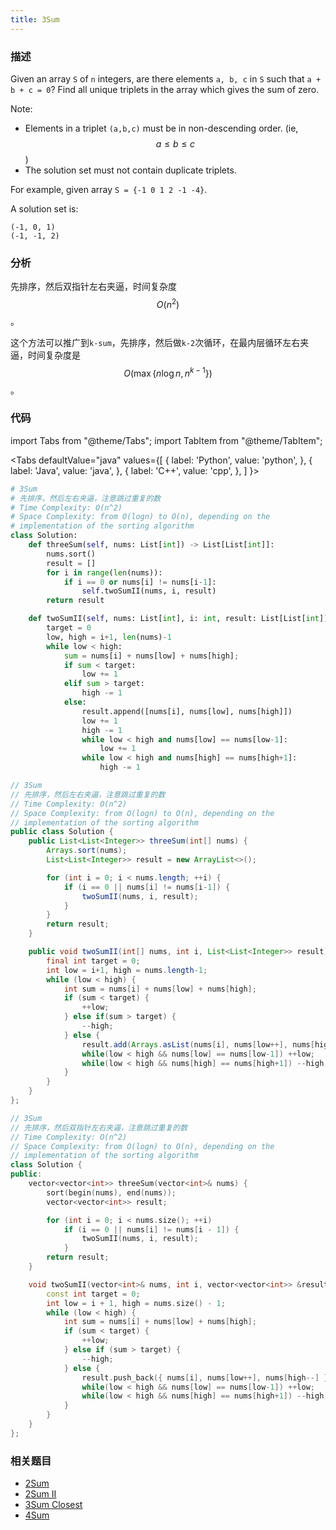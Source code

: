 ```yaml
---
title: 3Sum
---
```


### 描述

Given an array `S` of `n` integers, are there elements `a, b, c` in `S` such that `a + b + c = 0`? Find all unique triplets in the array which gives the sum of zero.

Note:

- Elements in a triplet `(a,b,c)` must be in non-descending order. (ie, $$a \leq b \leq c$$)
- The solution set must not contain duplicate triplets.

For example, given array `S = {-1 0 1 2 -1 -4}`.

A solution set is:

```
(-1, 0, 1)
(-1, -1, 2)
```

### 分析

先排序，然后双指针左右夹逼，时间复杂度 $$O(n^2)$$。

这个方法可以推广到`k-sum`，先排序，然后做`k-2`次循环，在最内层循环左右夹逼，时间复杂度是 $$O(\max\{n \log n, n^{k-1}\})$$。

### 代码

import Tabs from "@theme/Tabs";
import TabItem from "@theme/TabItem";

<Tabs
defaultValue="java"
values={[
{ label: 'Python', value: 'python', },
{ label: 'Java', value: 'java', },
{ label: 'C++', value: 'cpp', },
]
}>
<TabItem value="python">

```python
# 3Sum
# 先排序，然后左右夹逼，注意跳过重复的数
# Time Complexity: O(n^2)
# Space Complexity: from O(logn) to O(n), depending on the
# implementation of the sorting algorithm
class Solution:
    def threeSum(self, nums: List[int]) -> List[List[int]]:
        nums.sort()
        result = []
        for i in range(len(nums)):
            if i == 0 or nums[i] != nums[i-1]:
                self.twoSumII(nums, i, result)
        return result

    def twoSumII(self, nums: List[int], i: int, result: List[List[int]])->None:
        target = 0
        low, high = i+1, len(nums)-1
        while low < high:
            sum = nums[i] + nums[low] + nums[high];
            if sum < target:
                low += 1
            elif sum > target:
                high -= 1
            else:
                result.append([nums[i], nums[low], nums[high]])
                low += 1
                high -= 1
                while low < high and nums[low] == nums[low-1]:
                    low += 1
                while low < high and nums[high] == nums[high+1]:
                    high -= 1
```

</TabItem>
<TabItem value="java">

```java
// 3Sum
// 先排序，然后左右夹逼，注意跳过重复的数
// Time Complexity: O(n^2)
// Space Complexity: from O(logn) to O(n), depending on the
// implementation of the sorting algorithm
public class Solution {
    public List<List<Integer>> threeSum(int[] nums) {
        Arrays.sort(nums);
        List<List<Integer>> result = new ArrayList<>();

        for (int i = 0; i < nums.length; ++i) {
            if (i == 0 || nums[i] != nums[i-1]) {
                twoSumII(nums, i, result);
            }
        }
        return result;
    }

    public void twoSumII(int[] nums, int i, List<List<Integer>> result) {
        final int target = 0;
        int low = i+1, high = nums.length-1;
        while (low < high) {
            int sum = nums[i] + nums[low] + nums[high];
            if (sum < target) {
                ++low;
            } else if(sum > target) {
                --high;
            } else {
                result.add(Arrays.asList(nums[i], nums[low++], nums[high--]));
                while(low < high && nums[low] == nums[low-1]) ++low;
                while(low < high && nums[high] == nums[high+1]) --high;
            }
        }
    }
};
```

</TabItem>
<TabItem value="cpp">

```cpp
// 3Sum
// 先排序，然后双指针左右夹逼，注意跳过重复的数
// Time Complexity: O(n^2)
// Space Complexity: from O(logn) to O(n), depending on the
// implementation of the sorting algorithm
class Solution {
public:
    vector<vector<int>> threeSum(vector<int>& nums) {
        sort(begin(nums), end(nums));
        vector<vector<int>> result;

        for (int i = 0; i < nums.size(); ++i)
            if (i == 0 || nums[i] != nums[i - 1]) {
                twoSumII(nums, i, result);
            }
        return result;
    }

    void twoSumII(vector<int>& nums, int i, vector<vector<int>> &result) {
        const int target = 0;
        int low = i + 1, high = nums.size() - 1;
        while (low < high) {
            int sum = nums[i] + nums[low] + nums[high];
            if (sum < target) {
                ++low;
            } else if (sum > target) {
                --high;
            } else {
                result.push_back({ nums[i], nums[low++], nums[high--] });
                while(low < high && nums[low] == nums[low-1]) ++low;
                while(low < high && nums[high] == nums[high+1]) --high;
            }
        }
    }
};
```

</TabItem>
</Tabs>

### 相关题目

- [2Sum](2sum.md)
- [2Sum II](2sum-ii.md)
- [3Sum Closest](3sum-closest.md)
- [4Sum](4sum.md)
